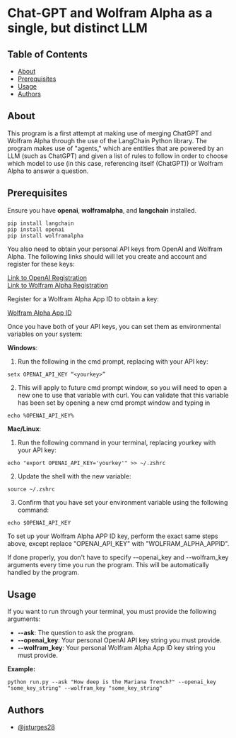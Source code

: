 # Chat-GPT and Wolfram Alpha as a single, but distinct LLM

## Table of Contents
+ [About](#about)
+ [Prerequisites](#prerequisites)
+ [Usage](#usage)
+ [Authors](#authors)

## About <a name = "about"></a>

This program is a first attempt at making use of merging ChatGPT and Wolfram Alpha through the use of the LangChain Python library. The program makes use of "agents," which are entities that are powered by an LLM (such as ChatGPT) and given a list of rules to follow in order to choose which model to use (in this case, referencing itself (ChatGPT)) or Wolfram Alpha to answer a question.

## Prerequisites <a name = "prerequisites"></a>

Ensure you have **openai**, **wolframalpha**, and **langchain** installed.

```
pip install langchain
pip install openai
pip install wolframalpha
```

You also need to obtain your personal API keys from OpenAI and Wolfram Alpha. The following links should will let you create and account and register for these keys:

[Link to OpenAI Registration](https://openai.com/api/)<br />
[Link to Wolfram Alpha Registration](https://account.wolfram.com/login/create)

Register for a Wolfram Alpha App ID to obtain a key:

[Wolfram Alpha App ID](https://developer.wolframalpha.com/portal/myapps/)

Once you have both of your API keys, you can set them as environmental variables on your system:

**Windows**:

1. Run the following in the cmd prompt, replacing <yourkey> with your API key:

```
setx OPENAI_API_KEY “<yourkey>”
```
  
2. This will apply to future cmd prompt window, so you will need to open a new one to use that variable with curl. You can validate that this variable has been set by opening a new cmd prompt window and typing in
  
```
echo %OPENAI_API_KEY%
```

**Mac/Linux**:

1. Run the following command in your terminal, replacing yourkey with your API key:

```
echo "export OPENAI_API_KEY='yourkey'" >> ~/.zshrc
```

2. Update the shell with the new variable:

```
source ~/.zshrc
```

3. Confirm that you have set your environment variable using the following command:

```
echo $OPENAI_API_KEY
```
  
To set up your Wolfram Alpha APP ID key, perform the exact same steps above, except replace "OPENAI_API_KEY" with "WOLFRAM_ALPHA_APPID".

If done properly, you don't have to specify --openai_key and --wolfram_key arguments every time you run the program. This will be automatically handled by the program.

## Usage <a name = "usage"></a>

If you want to run through your terminal, you must provide the following arguments:
  - **--ask**: The question to ask the program. 
  - **--openai_key**: Your personal OpenAI API key string you must provide. 
  - **--wolfram_key**: Your personal Wolfram Alpha App ID key string you must provide.

**Example:**
```
python run.py --ask "How deep is the Mariana Trench?" --openai_key "some_key_string" --wolfram_key "some_key_string" 
```

## Authors <a name = "authors"></a>

- [@jsturges28](https://github.com/jsturges28) 
